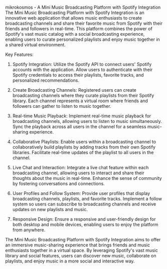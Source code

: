 mikrokosmos - A Mini Music Broadcasting Platform with Spotify Integration
The Mini Music Broadcasting Platform with Spotify Integration is an innovative web application that allows music enthusiasts to create broadcasting channels and share their favorite music from Spotify with their friends and followers in real-time. This platform combines the power of Spotify's vast music catalog with a social broadcasting experience, enabling users to curate personalized playlists and enjoy music together in a shared virtual environment.

Key Features:
1. Spotify Integration:
Utilize the Spotify API to connect users' Spotify accounts with the application. Allow users to authenticate with their Spotify credentials to access their playlists, favorite tracks, and personalized recommendations.

2. Create Broadcasting Channels:
Registered users can create broadcasting channels where they curate playlists from their Spotify library. Each channel represents a virtual room where friends and followers can gather to listen to music together.

3. Real-time Music Playback:
Implement real-time music playback for broadcasting channels, allowing users to listen to music simultaneously. Sync the playback across all users in the channel for a seamless music-sharing experience.

4. Collaborative Playlists:
Enable users within a broadcasting channel to collaboratively build playlists by adding tracks from their own Spotify libraries. Facilitate real-time updates of the playlist to all users in the channel.

5. Live Chat and Interaction:
Integrate a live chat feature within each broadcasting channel, allowing users to interact and share their thoughts about the music in real-time. Enhance the sense of community by fostering conversations and connections.

6. User Profiles and Follow System:
Provide user profiles that display broadcasting channels, playlists, and favorite tracks. Implement a follow system so users can subscribe to broadcasting channels and receive updates on new playlists and music.

7. Responsive Design:
Ensure a responsive and user-friendly design for both desktop and mobile devices, enabling users to enjoy the platform from anywhere.

The Mini Music Broadcasting Platform with Spotify Integration aims to offer an immersive music-sharing experience that brings friends and music enthusiasts together in a virtual space. By leveraging Spotify's vast music library and social features, users can discover new music, collaborate on playlists, and enjoy music in a more social and interactive way.
